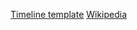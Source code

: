 [Timeline template](https://codepen.io/petrkejda/pen/GRKvZOm)
[Wikipedia](https://en.wikipedia.org/wiki/)
